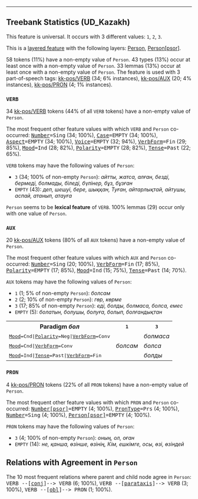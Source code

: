 

--------------------------------------------------------------------------------

## Treebank Statistics (UD_Kazakh)

This feature is universal.
It occurs with 3 different values: `1`, `2`, `3`.

This is a <a href="../../u/overview/feat-layers.html">layered feature</a> with the following layers: [Person](), [Person[psor]]().

58 tokens (11%) have a non-empty value of `Person`.
43 types (13%) occur at least once with a non-empty value of `Person`.
33 lemmas (13%) occur at least once with a non-empty value of `Person`.
The feature is used with 3 part-of-speech tags: [kk-pos/VERB]() (34; 6% instances), [kk-pos/AUX]() (20; 4% instances), [kk-pos/PRON]() (4; 1% instances).

### `VERB`

34 [kk-pos/VERB]() tokens (44% of all `VERB` tokens) have a non-empty value of `Person`.

The most frequent other feature values with which `VERB` and `Person` co-occurred: <tt><a href="Number.html">Number</a>=Sing</tt> (34; 100%), <tt><a href="Case.html">Case</a>=EMPTY</tt> (34; 100%), <tt><a href="Aspect.html">Aspect</a>=EMPTY</tt> (34; 100%), <tt><a href="Voice.html">Voice</a>=EMPTY</tt> (32; 94%), <tt><a href="VerbForm.html">VerbForm</a>=Fin</tt> (29; 85%), <tt><a href="Mood.html">Mood</a>=Ind</tt> (28; 82%), <tt><a href="Polarity.html">Polarity</a>=EMPTY</tt> (28; 82%), <tt><a href="Tense.html">Tense</a>=Past</tt> (22; 65%).

`VERB` tokens may have the following values of `Person`:

* `3` (34; 100% of non-empty `Person`): <em>айтты, жатса, алған, безді, бермеді, болмады, біледі, бүлінер, бұз, бұзған</em>
* `EMPTY` (43): <em>деп, шешуі, бере, шыққан, Туған, айтарлықтай, айтушы, аспай, атанып, атауға</em>

`Person` seems to be **lexical feature** of `VERB`. 100% lemmas (29) occur only with one value of `Person`.

### `AUX`

20 [kk-pos/AUX]() tokens (80% of all `AUX` tokens) have a non-empty value of `Person`.

The most frequent other feature values with which `AUX` and `Person` co-occurred: <tt><a href="Number.html">Number</a>=Sing</tt> (20; 100%), <tt><a href="VerbForm.html">VerbForm</a>=Fin</tt> (17; 85%), <tt><a href="Polarity.html">Polarity</a>=EMPTY</tt> (17; 85%), <tt><a href="Mood.html">Mood</a>=Ind</tt> (15; 75%), <tt><a href="Tense.html">Tense</a>=Past</tt> (14; 70%).

`AUX` tokens may have the following values of `Person`:

* `1` (1; 5% of non-empty `Person`): <em>болсам</em>
* `2` (2; 10% of non-empty `Person`): <em>гөр, көрме</em>
* `3` (17; 85% of non-empty `Person`): <em>еді, болды, болмаса, болса, емес</em>
* `EMPTY` (5): <em>болатын, болушы, болуға, болып, болғандықтан</em>

<table>
  <tr><th>Paradigm <i>бол</i></th><th><tt>1</tt></th><th><tt>3</tt></th></tr>
  <tr><td><tt><a href="Mood.html">Mood</a>=Cnd|<a href="Polarity.html">Polarity</a>=Neg|<a href="VerbForm.html">VerbForm</a>=Conv</tt></td><td></td><td><em>болмаса</em></td></tr>
  <tr><td><tt><a href="Mood.html">Mood</a>=Cnd|<a href="VerbForm.html">VerbForm</a>=Conv</tt></td><td><em>болсам</em></td><td><em>болса</em></td></tr>
  <tr><td><tt><a href="Mood.html">Mood</a>=Ind|<a href="Tense.html">Tense</a>=Past|<a href="VerbForm.html">VerbForm</a>=Fin</tt></td><td></td><td><em>болды</em></td></tr>
</table>

### `PRON`

4 [kk-pos/PRON]() tokens (22% of all `PRON` tokens) have a non-empty value of `Person`.

The most frequent other feature values with which `PRON` and `Person` co-occurred: <tt><a href="Number[psor].html">Number[psor]</a>=EMPTY</tt> (4; 100%), <tt><a href="PronType.html">PronType</a>=Prs</tt> (4; 100%), <tt><a href="Number.html">Number</a>=Sing</tt> (4; 100%), <tt><a href="Person[psor].html">Person[psor]</a>=EMPTY</tt> (4; 100%).

`PRON` tokens may have the following values of `Person`:

* `3` (4; 100% of non-empty `Person`): <em>оның, ол, оған</em>
* `EMPTY` (14): <em>не, қанша, өзінше, өзінің, Кім, ешкімге, осы, өзі, өзіндей</em>

## Relations with Agreement in `Person`

The 10 most frequent relations where parent and child node agree in `Person`:
<tt>VERB --[<a href="../dep/conj.html">conj</a>]--> VERB</tt> (6; 100%),
<tt>VERB --[<a href="../dep/parataxis.html">parataxis</a>]--> VERB</tt> (3; 100%),
<tt>VERB --[<a href="../dep/obl.html">obl</a>]--> PRON</tt> (1; 100%).

